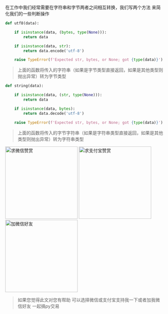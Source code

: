 在工作中我们经常需要在字符串和字节两者之间相互转换，我们写两个方法 来简化我们的一些判断操作

```python
def utf8(data):

    if isinstance(data, (bytes, type(None))):
        return data

    if isinstance(data, str):
        return data.encode('utf-8')

    raise TypeError(f'Expected str, bytes, or None; got {type(data)}')
```

> 上面的函数将传入的字符串（如果是字节类型直接返回，如果是其他类型则抛出异常）转为字节类型



```python
def string(data):

    if isinstance(data, (str, type(None))):
        return data

    if isinstance(data, bytes):
        return data.decode('utf-8')

    raise TypeError(f'Expected str, bytes, or None; got {type(data)}')
```

> 上面的函数将传入的字节字符串（如果是字符串类型直接返回，如果是其他类型则抛出异常）转为字符串类型


<img src="https://s1.ax1x.com/2020/06/25/NwjAbj.jpg" alt="求微信赞赏" border="0"  width="230" height="230" />

<img src="https://s1.ax1x.com/2020/06/25/NwjvyF.jpg" alt="求支付宝赞赏" border="0"  width="230" height="230"/>

<img src="https://s1.ax1x.com/2020/06/25/Nwv8l8.jpg" alt="加微信好友" border="0" width="230" height="230"/>

> 如果您觉得此文对您有帮助 可以选择微信或支付宝支持我一下或者加我微信好友 一起搞py交易
